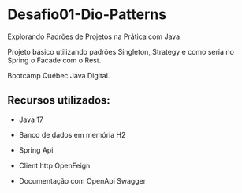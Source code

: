 # Desafio01-Dio-Patterns
  Explorando Padrões de Projetos na Prática com Java.

  Projeto básico utilizando padrões Singleton, Strategy e como seria no Spring o Facade com o Rest.
 
  Bootcamp Québec Java Digital.
 
  <h2>Recursos utilizados:</h2>
 
  * Java 17
 
  * Banco de dados em memória H2

  * Spring Api

  * Client http OpenFeign
  
  * Documentação com OpenApi Swagger
